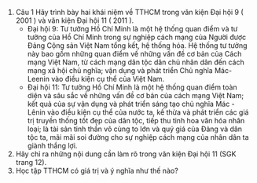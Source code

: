 1. Câu 1 Hãy trình bày hai khái niệm về TTHCM trong văn kiện Đại hội 9 ( 2001 ) và văn kiện Đại hội 11 ( 2011 ).
	 - Đại hội 9:  Tư tưởng Hồ Chí Minh là một hệ thống quan điểm và tư tưởng của Hồ Chí Minh trong sự nghiệp cách mạng của Người được Đảng Cộng sản Việt Nam tổng kết, hệ thống hóa. Hệ thống tư tưởng này bao gồm những quan điểm về những vấn đề cơ bản của Cách mạng Việt Nam, từ cách mạng dân tộc dân chủ nhân dân đến cách mạng xã hội chủ nghĩa; vận dụng và phát triển Chủ nghĩa Mác-Leenin vào điều kiện cụ thể của Việt Nam.
	 - Đại hội 11: Tư tưởng Hồ Chí Minh là một hệ thống quan điểm toàn diện và sâu sắc về những vấn đề cơ bản của cách mạng Việt Nam; kết quả của sự vận dụng và phát triển sáng tạo chủ nghĩa Mác - Lênin vào điều kiện cụ thể của nước ta, kế thừa và phát triển các giá trị truyền thống tốt đẹp của dân tộc, tiếp thu tinh hoa văn hóa nhân loại; là tài sản tinh thần vô cùng to lớn và quý giá của Đảng và dân tộc ta, mãi mãi soi đường cho sự nghiệp cách mạng của nhân dân ta giành thắng lợi.
 2. Hãy chỉ ra những nội dung cần làm rõ trong văn kiện Đại hội 11 (SGK trang 12).
 3. Học tập TTHCM có giá trị và ý nghĩa như thế nào?